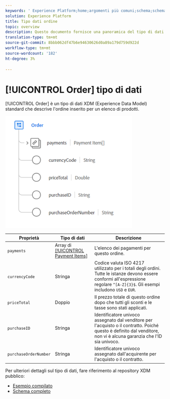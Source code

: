 ```yaml
---
keywords: ' Experience Platform;home;argomenti più comuni;schema;schema;XDM;campi;schemi;schemi;ordine;tipo di dati;tipo di dati;tipo di dati;'
solution: Experience Platform
title: Tipo dati ordine
topic: overview
description: Questo documento fornisce una panoramica del tipo di dati XDM (Order Experience Data Model).
translation-type: tm+mt
source-git-commit: 8bbb062df47b6e94630626d0a89a179d759d922d
workflow-type: tm+mt
source-wordcount: '182'
ht-degree: 3%

---
```



# [!UICONTROL Order] tipo di dati

[!UICONTROL Order] è un tipo di dati XDM (Experience Data Model) standard che descrive l&#39;ordine inserito per un elenco di prodotti.

<img src="../images/data-types/order.PNG" width="400" /><br />

| Proprietà | Tipo di dati | Descrizione |
| --- | --- | --- |
| `payments` | Array di [[!UICONTROL Payment Items]](./payment-item.md) | L&#39;elenco dei pagamenti per questo ordine. |
| `currencyCode` | Stringa | Codice valuta ISO 4217 utilizzato per i totali degli ordini. Tutte le istanze devono essere conformi all&#39;espressione regolare `^[A-Z]{3}$`. Gli esempi includono `USD` e `EUR`. |
| `priceTotal` | Doppio | Il prezzo totale di questo ordine dopo che tutti gli sconti e le tasse sono stati applicati. |
| `purchaseID` | Stringa | Identificatore univoco assegnato dal venditore per l&#39;acquisto o il contratto. Poiché questo è definito dal venditore, non vi è alcuna garanzia che l&#39;ID sia univoco. |
| `purchaseOrderNumber` | Stringa | Identificatore univoco assegnato dall&#39;acquirente per l&#39;acquisto o il contratto. |

Per ulteriori dettagli sul tipo di dati, fare riferimento al repository XDM pubblico:

* [Esempio compilato](https://github.com/adobe/xdm/blob/master/components/datatypes/data/order.example.1.json)
* [Schema completo](https://github.com/adobe/xdm/blob/master/components/datatypes/data/order.schema.json)